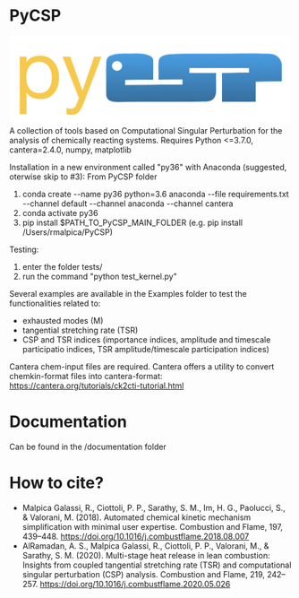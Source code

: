 # PyCSP
![Screenshot](logo.png)
A collection of tools based on Computational Singular Perturbation for the analysis of chemically reacting systems. 
Requires Python <=3.7.0, cantera=2.4.0, numpy, matplotlib

Installation in a new environment called "py36" with Anaconda (suggested, oterwise skip to #3):
From PyCSP folder
1) conda create --name py36 python=3.6 anaconda --file requirements.txt --channel default --channel anaconda --channel cantera
2) conda activate py36
3) pip install $PATH_TO_PyCSP_MAIN_FOLDER (e.g. pip install /Users/rmalpica/PyCSP)


Testing:
1) enter the folder tests/
2) run the command "python test_kernel.py"

Several examples are available in the Examples folder to test the functionalities related to:
- exhausted modes (M) 
- tangential stretching rate (TSR)
- CSP and TSR indices (importance indices, amplitude and timescale participatio indices, TSR amplitude/timescale participation indices)

Cantera chem-input files are required. Cantera offers a utility to convert chemkin-format files into cantera-format: https://cantera.org/tutorials/ck2cti-tutorial.html

# Documentation
Can be found in the /documentation folder

# How to cite?
- Malpica Galassi, R., Ciottoli, P. P., Sarathy, S. M., Im, H. G., Paolucci, S., & Valorani, M. (2018). Automated chemical kinetic mechanism simplification with minimal user expertise. Combustion and Flame, 197, 439–448. https://doi.org/10.1016/j.combustflame.2018.08.007
- AlRamadan, A. S., Malpica Galassi, R., Ciottoli, P. P., Valorani, M., & Sarathy, S. M. (2020). Multi-stage heat release in lean combustion: Insights from coupled tangential stretching rate (TSR) and computational singular perturbation (CSP) analysis. Combustion and Flame, 219, 242–257. https://doi.org/10.1016/j.combustflame.2020.05.026
